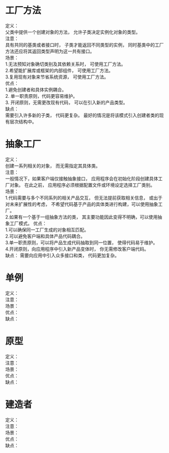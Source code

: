 # 工厂方法
定义：  
父类中提供一个创建对象的方法， 允许子类决定实例化对象的类型。  
注意：  
具有共同的基类或者接口时， 子类才能返回不同类型的实例， 同时基类中的工厂方法还应将其返回类型声明为这一共有接口。  
场景：  
1.无法预知对象确切类别及其依赖关系时， 可使用工厂方法。  
2.希望能扩展库或框架的内部组件， 可使用工厂方法。  
3.复用现有对象来节省系统资源， 可使用工厂方法。  
优点：  
 1.避免创建者和具体实例耦合。  
2. 单一职责原则，代码更容易维护。  
3. 开闭原则，无需更改现有代码， 可以在引入新的产品类型。  
缺点：  
需要引入许多新的子类， 代码更复杂。 最好的情况是将该模式引入创建者类的现有层次结构中。
# 抽象工厂
定义：   
创建一系列相关的对象， 而无需指定其具体类。  
注意：  
一般情况下，如果客户端仅接触抽象接口，  应用程序会在初始化阶段创建具体工厂对象。 在此之前， 应用程序必须根据配置文件或环境设定选择工厂类别。  
场景：  
1.代码需要与多个不同系列的相关产品交互， 但无法提前获取相关信息， 或出于对未来扩展性的考虑， 不希望代码基于产品的具体类进行构建，可以使用抽象工厂。  
2.如果有一个基于一组抽象方法的类， 其主要功能因此变得不明确，可以使用抽象工厂模式。
优点：  
1.可以确保同一工厂生成的对象相互匹配。    
2.可以避免客户端和具体产品代码耦合。  
3.单一职责原则，可以将产品生成代码抽取到同一位置， 使得代码易于维护。   
4.开闭原则，向应用程序中引入新产品变体时， 你无需修改客户端代码。  
缺点： 
需要向应用中引入众多接口和类， 代码更加复杂。
# 单例
定义：     
注意：    
场景：    
优点：    
缺点：     
# 原型
定义：   
注意：    
场景：    
优点：    
缺点：   
# 建造者
定义：   
注意：   
场景：  
优点：  
缺点： 
